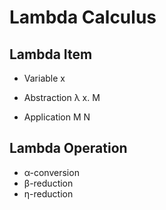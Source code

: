# Lambda Calculus

## Lambda Item

* Variable
  x

* Abstraction
  λ x. M
  
* Application
  M N

## Lambda Operation

* α-conversion
* β-reduction
* η-reduction

